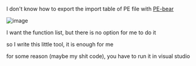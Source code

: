 I don't know how to export the import table of PE file with [PE-bear](https://github.com/hasherezade/pe-bear-releases)

![image](https://user-images.githubusercontent.com/106856146/171994056-102b6834-f6ce-4957-a27d-530f2c126f14.png)

I want the function list, but there is no option for me to do it


so I write this little tool, it is enough for me

for some reason (maybe my shit code), you have to run it in visual studio


